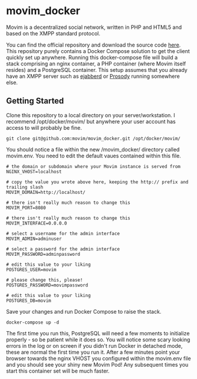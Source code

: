 # movim_docker

Movim is a decentralized social network, written in PHP and HTML5 and based on the XMPP standard protocol.

You can find the official repository and download the source code [here](https://github.com/movim/movim). This repository purely contains a Docker Compose solution to get the client quickly set up anywhere. Running this docker-compose file will build a stack comprising an nginx container, a PHP container (where Movim itself resides) and a PostgreSQL container. This setup assumes that you already have an XMPP server such as [ejabberd](https://www.ejabberd.im/) or [Prosody](https://www.prosody.im/) running somewhere else.

## Getting Started

Clone this repository to a local directory on your server/workstation. I recommend /opt/docker/movim/ but anywhere your user account has access to will probably be fine.
```
git clone git@github.com:movim/movim_docker.git /opt/docker/movim/
```
You should notice a file within the new /movim_docker/ directory called movim.env. You need to edit the default vaues contained within this file.
```
# the domain or subdomain where your Movim instance is served from
NGINX_VHOST=localhost

# copy the value you wrote above here, keeping the http:// prefix and trailing slash
MOVIM_DOMAIN=http://localhost/

# there isn't really much reason to change this
MOVIM_PORT=8080

# there isn't really much reason to change this
MOVIM_INTERFACE=0.0.0.0

# select a username for the admin interface
MOVIM_ADMIN=adminuser

# select a password for the admin interface
MOVIM_PASSWORD=adminpassword

# edit this value to your liking
POSTGRES_USER=movim

# please change this, please!
POSTGRES_PASSWORD=movimpassword

# edit this value to your liking
POSTGRES_DB=movim
```
Save your changes and run Docker Compose to raise the stack.
```
docker-compose up -d
```
The first time you run this, PostgreSQL will need a few moments to initialize properly - so be patient while it does so. You will notice some scary looking errors in the log or on screen if you didn't run Docker in detached mode, these are normal the first time you run it. After a few minutes point your browser towards the nginx VHOST you configured within the movim.env file and you should see your shiny new Movim Pod! Any subsequent times you start this container set will be much faster.
